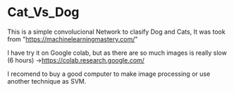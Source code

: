 # Cat_Vs_Dog
This is a simple convolucional Network to clasify Dog and Cats, It was took from "https://machinelearningmastery.com/"

I have try it on Google colab, but as there are so much images is really slow (6 hours) ->https://colab.research.google.com/

I recomend to buy a good computer to make image processing or use another technique as SVM.

